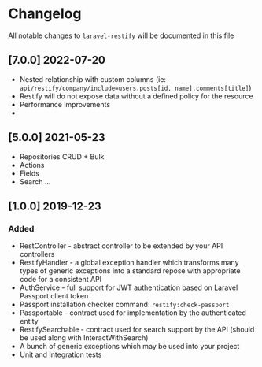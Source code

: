 # Changelog

All notable changes to `laravel-restify` will be documented in this file

## [7.0.0] 2022-07-20
- Nested relationship with custom columns (ie: `api/restify/company/include=users.posts[id, name].comments[title]`)
- Restify will do not expose data without a defined policy for the resource
- Performance improvements
- 


## [5.0.0] 2021-05-23
- Repositories CRUD + Bulk
- Actions
- Fields
- Search
...
  
## [1.0.0] 2019-12-23

### Added
- RestController - abstract controller to be extended by your API controllers
- RestifyHandler - a global exception handler which transforms many types of generic exceptions into a standard repose with appropriate code for a consistent API 
- AuthService - full support for JWT authentication based on Laravel Passport client token
- Passport installation checker command: `restify:check-passport`
- Passportable - contract used for implementation by the authenticated entity
- RestifySearchable - contract used for search support by the API (should be used along with InteractWithSearch)
- A bunch of generic exceptions which may be used into your project
- Unit and Integration tests

